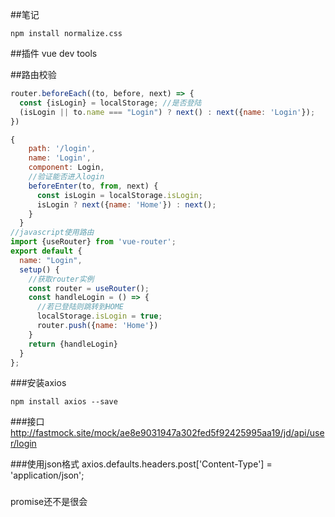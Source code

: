 ##笔记
```
npm install normalize.css
```
##插件
vue dev tools

##路由校验
```javascript
router.beforeEach((to, before, next) => {
  const {isLogin} = localStorage; //是否登陆
  (isLogin || to.name === "Login") ? next() : next({name: 'Login'});
})

{
    path: '/login',
    name: 'Login',
    component: Login,
    //验证能否进入login
    beforeEnter(to, from, next) {
      const isLogin = localStorage.isLogin;
      isLogin ? next({name: 'Home'}) : next();
    }
  }
//javascript使用路由
import {useRouter} from 'vue-router';
export default {
  name: "Login",
  setup() {
    //获取router实例
    const router = useRouter();
    const handleLogin = () => {
      //若已登陆则跳转到HOME
      localStorage.isLogin = true;
      router.push({name: 'Home'})
    }
    return {handleLogin}
  }
};
```

###安装axios
```
npm install axios --save
```

###接口
http://fastmock.site/mock/ae8e9031947a302fed5f92425995aa19/jd/api/user/login

###使用json格式
axios.defaults.headers.post['Content-Type'] = 'application/json';

###
promise还不是很会